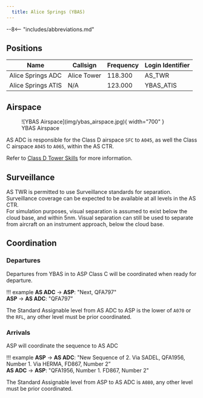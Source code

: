 ```yaml
---
  title: Alice Springs (YBAS)
---
```


--8<-- "includes/abbreviations.md"

## Positions

| Name | Callsign | Frequency | Login Identifier |
| ---- | -------- | --------- | ---------------- |
| Alice Springs ADC | Alice Tower | 118.300 | AS_TWR |
| Alice Springs ATIS | N/A | 123.000 | YBAS_ATIS |

## Airspace
<figure markdown>
![YBAS Airspace](img/ybas_airspace.jpg){ width="700" }
  <figcaption>YBAS Airspace</figcaption>
</figure>

AS ADC is responsible for the Class D airspace `SFC` to `A045`, as well the Class C airspace `A045` to `A065`, within the AS CTR.

Refer to [Class D Tower Skills](../../controller-skills/classdtwr) for more information.

## Surveillance
AS TWR is permitted to use Surveillance standards for separation. Surveillance coverage can be expected to be available at all levels in the AS CTR.  
For simulation purposes, visual separation is assumed to exist below the cloud base, and within 5nm. Visual separation can still be used to separate from aircraft on an instrument approach, below the cloud base.
## Coordination
### Departures
Departures from YBAS in to ASP Class C will be coordinated when ready for departure.

!!! example
    **AS ADC** -> **ASP**: "Next, QFA797"  
    **ASP** -> **AS ADC**: "QFA797"

The Standard Assignable level from AS ADC to ASP is the lower of `A070` or the `RFL`, any other level must be prior coordinated.

### Arrivals
ASP will coordinate the sequence to AS ADC

!!! example
    **ASP** -> **AS ADC**: "New Sequence of 2. Via SADEL, QFA1956, Number 1. Via HERMA, FD867, Number 2”  
    **AS ADC** -> **ASP**: "QFA1956, Number 1. FD867, Number 2"  

The Standard Assignable level from ASP to AS ADC is `A080`, any other level must be prior coordinated.